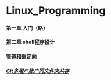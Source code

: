 # Linux_Programming

#### 第一章 入门（略）

#### 第二章 shell程序设计

#### 管道和重定向

##### [Git多用户账户同文件夹共存](./Git/git.md)


